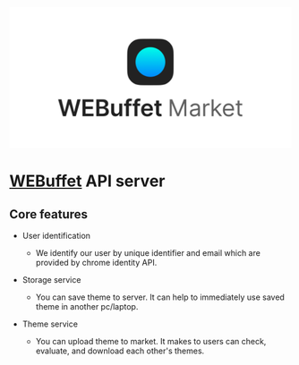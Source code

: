 ![Getting started](./img/webuffet_market_banner.png)  
  
  
# [WEBuffet](https://github.com/CAU-OSS-2019/webuffet) API server

## Core features

- User identification
  - We identify our user by unique identifier and email which are provided by chrome identity API.
  
- Storage service
  - You can save theme to server. It can help to immediately use saved theme in another pc/laptop.

- Theme service  
  - You can upload theme to market. It makes to users can check, evaluate, and download each other's themes.
